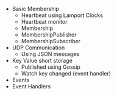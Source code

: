 * Basic Membership
  * Heartbeat using Lamport Clocks
  * Heartbeat monitor
  * Membership
  * MembershipPublisher
  * MembershipSubscriber
* UDP Communication 
  * Using JSON messages
* Key Value short storage
  * Published using Gossip
  * Watch key changed (event handler)
* Events
* Event Handlers
